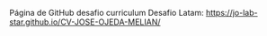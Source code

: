 Página de GitHub desafio curriculum Desafio Latam: https://jo-lab-star.github.io/CV-JOSE-OJEDA-MELIAN/

